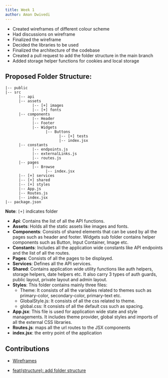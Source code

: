 ```yaml
---
title: Week 1 
author: Aman Dwivedi
---
```

<!--
SPDX-License-Identifier: CC-BY-SA-4.0

SPDX-FileCopyrightText: 2021 Aman Dwivedi <aman.dwivedi5@gmail.com>
-->

- Created wireframes of different colour scheme
- Had discussions on wireframe
- Finalized the wireframe
- Decided the libraries to be used
- Finalized the architecture of the codebase
- Created a pull request to add the folder structure in the main branch
- Added storage helper functions for cookies and local storage


## Proposed Folder Structure:

```
|-- public
|-- src
      |-- api
      |-- assets
            |-- [+] images
            |-- [+] fonts
      |-- components
            |-- Header
            |-- Footer
            |-- Widgets
                  |-- Buttons
                        |-- [+] tests
                        |-- index.jsx
      |-- constants
            |-- endpoints.js
            |-- externalLinks.js
            |-- routes.js
      |-- pages
            |-- Browse
                  |-- index.jsx
      |-- [+] services
      |-- [+] shared
      |-- [+] styles
      |-- App.js
      |-- Routes.js
      |-- index.jsx
|-- package.json
```
**Note**: `[+]` indicates folder 

* **Api**: Contains the list of all the API functions.
* **Assets**: Holds all the static assets like images and fonts.
* **Components**: Consists of shared elements that can be used by all the pages such as header and footer. Widgets sub folder contains helper components such as Button, Input Container, Image etc.
* **Constants**: Includes all the application wide constants like API endpoints and the list of all the routes.
* **Pages**: Consists of all the pages to be displayed.
* **Services**: Defines all the API services.
* **Shared**: Contains application wide utility functions like auth helpers, storage helpers, date helpers etc. It also carry 3 types of auth guards, public layout, private layout and admin layout.
* **Styles**: This folder contains mainly three files:
    * Theme: It consists of all the variables related to themes such as primary-color, secondary-color, primary-text etc.
    * GlobalStyle.js: It consists of all the css related to theme.
    * global.css: It consists of all the default css such as spacing.
* **App.jsx**: This file is used for application wide state and style managements. It includes theme provider, global styles and imports of all the external CSS libraries.
* **Routes.js**: maps all the url routes to the JSX components
* **index.jsx**: the entry point of the application


## Contributions

- [Wireframes](https://github.com/Aman-Codes/fossology/wiki/Wireframes)

- [feat(structure): add folder structure](https://github.com/fossology/FOSSologyUI/pull/2)

